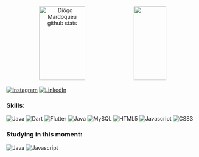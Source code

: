 
<div align="center">  
  <img width="49%" height="195px" src="https://github-readme-stats-sigma-five.vercel.app/api?username=dmardoqueu&show_icons=true&count_private=true&hide_border=true&title_color=ff91a4&icon_color=ff91a4&text_color=c9d1d9&bg_color=0d1117" alt="Diôgo Mardoqueu github stats" /> 
  <img width="41%" height="195px" src="https://github-readme-stats-sigma-five.vercel.app/api/top-langs/?username=dmardoqueu&layout=compact&hide_border=true&title_color=ff91a4&text_color=ff91a4&bg_color=0d1117" />
</div>

[![Instagram](https://img.shields.io/badge/Instagram-E4405F?style=for-the-badge&logo=instagram&logoColor=white
)](https://www.instagram.com/dmardoqueu/)
[![LinkedIn](https://img.shields.io/badge/LinkedIn-0077B5?style=for-the-badge&logo=linkedin&logoColor=white
)](https://www.linkedin.com/in/diôgo-mardoqueu-97551b203/)

### Skills:

![Java](https://img.shields.io/badge/Java-ED8B00?style=for-the-badge&logo=openjdk&logoColor=white
)
![Dart](https://img.shields.io/badge/Dart-0175C2?style=for-the-badge&logo=dart&logoColor=white
)
![Flutter](https://img.shields.io/badge/Flutter-02569B?style=for-the-badge&logo=flutter&logoColor=white
)
![Java](https://img.shields.io/badge/Figma-F24E1E?style=for-the-badge&logo=figma&logoColor=white
)
![MySQL](https://img.shields.io/badge/MySQL-005C84?style=for-the-badge&logo=mysql&logoColor=white
)
![HTML5](https://img.shields.io/badge/HTML5-E34F26?style=for-the-badge&logo=html5&logoColor=white)
![Javascript](https://img.shields.io/badge/JavaScript-F7DF1E?style=for-the-badge&logo=javascript&logoColor=black)
![CSS3](https://img.shields.io/badge/CSS3-1572B6?style=for-the-badge&logo=css3&logoColor=white)

### Studying in this moment:

![Java](https://img.shields.io/badge/Java-ED8B00?style=for-the-badge&logo=openjdk&logoColor=white
)
![Javascript](https://img.shields.io/badge/JavaScript-F7DF1E?style=for-the-badge&logo=javascript&logoColor=black)
